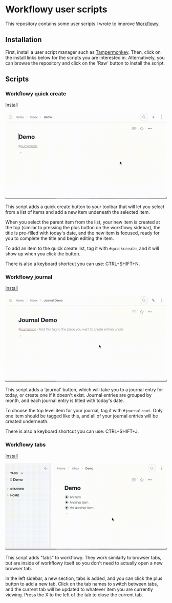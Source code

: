 # Workflowy user scripts

This repository contains some user scripts I wrote to improve [Workflowy](https://workflowy.com).

## Installation

First, install a user script manager such as [Tampermonkey](https://tampermonkey.net/). Then, click on the install links below for the scripts you are interested in. Alternatively, you can browse the repository and click on the 'Raw' button to install the script.

## Scripts

### Workflowy quick create

[Install](https://github.com/chroju/workflowy-userscripts/raw/master/quickCreate.user.js)

![Quick create demo screencast](demos/quickcreate_demo.gif)

This script adds a quick create button to your toolbar that will let you select from a list of items and add a new item undeneath the selected item.

When you select the parent item from the list, your new item is created at the top (similar to pressing the plus button on the workflowy sidebar), the title is pre-filled with today's date, and the new item is focused, ready for you to complete the title and begin editing the item.

To add an item to the quick create list, tag it with `#quickcreate`, and it will show up when you click the button.

There is also a keyboard shortcut you can use: CTRL+SHIFT+N.

### Workflowy journal

[Install](https://github.com/chroju/workflowy-userscripts/raw/master/journal.user.js)

![Journal demo screencast](demos/journal_demo.gif)

This script adds a 'journal' button, which will take you to a journal entry for today, or create one if it doesn't exist. Journal entries are grouped by month, and each journal entry is titled with today's date.

To choose the top level item for your journal, tag it with `#journalroot`. Only one item should be tagged like this, and all of your journal entries will be created underneath.

There is also a keyboard shortcut you can use: CTRL+SHIFT+J.

### Workflowy tabs

[Install](https://github.com/chroju/workflowy-userscripts/raw/master/tabs.user.js)

![Tabs demo screencast](demos/tabs_demo.gif)

This script adds "tabs" to workflowy. They work similarly to browser tabs, but are inside of workflowy itself so you don't need to actually open a new browser tab.

In the left sidebar, a new section, tabs is added, and you can click the plus button to add a new tab. Click on the tab names to switch between tabs, and the current tab will be updated to whatever item you are currently viewing. Press the X to the left of the tab to close the current tab.
